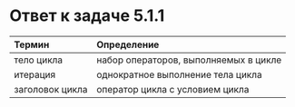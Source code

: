 # Ответ к задаче 5.1.1

| Термин          |   Определение                         |
|:----------------|:--------------------------------------|
| тело цикла      | набор операторов, выполняемых в цикле |
| итерация        | однократное выполнение тела цикла     |
| заголовок цикла | оператор цикла с условием цикла       |
